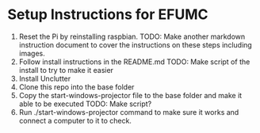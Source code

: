 # Setup Instructions for EFUMC
1. Reset the Pi by reinstalling raspbian. TODO: Make another markdown instruction document to cover the instructions on these steps including images.
2. Follow install instructions in the README.md TODO: Make script of the install to try to make it easier
3. Install Unclutter
4. Clone this repo into the base folder
5. Copy the start-windows-projector file to the base folder and make it able to be executed TODO: Make script?
6. Run ./start-windows-projector command to make sure it works and connect a computer to it to check.
